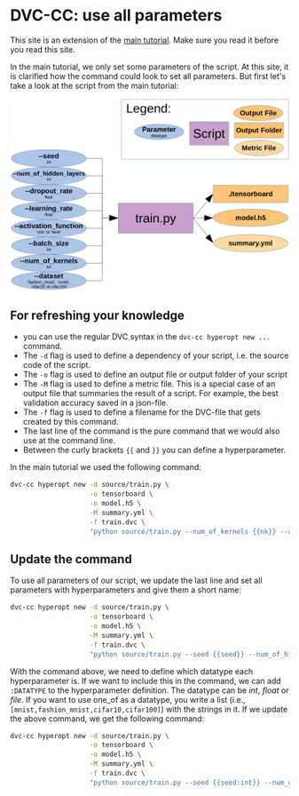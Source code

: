 # DVC-CC: use all parameters

This site is an extension of the [main tutorial](Get_Started.md). Make sure you read it before you read this site.

In the main tutorial, we only set some parameters of the script. At this site, it is clarified how the command could
look to set all parameters. But first let's take a look at the script from the main tutorial:

<img src="get_started_pipeline.png" alt="drawing" width="800"/>

## For refreshing your knowledge

- you can use the regular DVC syntax in the `dvc-cc hyperopt new ...` command.  
- The `-d` flag is used to define a dependency of your script, i.e. the source code of the script.
- The `-o` flag is used to define an output file or output folder of your script
- The `-M` flag is used to define a metric file. This is a special case of an output file that summaries the result of
a script. For example, the best validation accuracy saved in a json-file.
- The `-f` flag is used to define a filename for the DVC-file that gets created by this command.
- The last line of the command is the pure command that we would also use at the command line.
- Between the curly brackets `{{` and `}}` you can define a hyperparameter.

In the main tutorial we used the following command:
```bash
dvc-cc hyperopt new -d source/train.py \
                    -o tensorboard \
                    -o model.h5 \
                    -M summary.yml \
                    -f train.dvc \
                    "python source/train.py --num_of_kernels {{nk}} --activation_function {{af}}"
```

## Update the command
To use all parameters of our script, we update the last line and set all parameters with hyperparameters and give them a
short name:

```bash
dvc-cc hyperopt new -d source/train.py \
                    -o tensorboard \
                    -o model.h5 \
                    -M summary.yml \
                    -f train.dvc \
                    "python source/train.py --seed {{seed}} --num_of_hidden_layers {{nh}} --num_of_kernels {{nk}} --dropout_rate {{dr}} --learning_rate {{lr}} --activation_function {{af}} --batch_size {{bs}} --epochs {{e}} --dataset {{d}}"
```

With the command above, we need to define which datatype each hyperparameter is. If we want to include this in the command,
we can add `:DATATYPE` to the hyperparameter definition. The datatype can be *int*, *float* or *file*. If you want to use
one_of as a datatype, you write a list (i.e., `[mnist,fashion_mnist,cifar10,cifar100]`) with the strings in it. If we
update the above command, we get the following command:

```bash
dvc-cc hyperopt new -d source/train.py \
                    -o tensorboard \
                    -o model.h5 \
                    -M summary.yml \
                    -f train.dvc \
                    "python source/train.py --seed {{seed:int}} --num_of_hidden_layers {{nh:int}} --num_of_kernels {{nk:int}} --dropout_rate {{dr:float}} --learning_rate {{lr:float}} --activation_function {{af:[relu,tanh]}} --batch_size {{bs:int}} --epochs {{e:int}} --dataset {{d:[mnist,fashion_mnist,cifar10,cifar100]}}"
```
